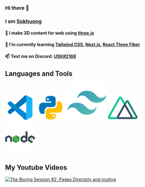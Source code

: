 ### Hi there 👋
### I am [Sokhuong](https://www.sokhuong.xyz/)
####  🔭 I make 3D content for web using [three.js](https://threejs.org/)
#### 🌱 I’m currently learning [Tailwind CSS](https://tailwindcss.com/), [Next.js](https://nextjs.org/), [React Three Fiber](https://docs.pmnd.rs/react-three-fiber/getting-started/introduction)
#### 📫 Text me on Discord: [USK#2168](https://discord.com/users/696698615493820478)

## Languages and Tools

![vscode][vscode]
![python][python]
![tailwindcss][tailwindcss]
![nuxtjs][nuxtjs]
![nodejs][nodejs]

## My Youtube Videos

[![The Boring Session #2: Pages Directoty and routing](https://img.youtube.com/vi/nvN0SCvLer8/0.jpg)](https://www.youtube.com/watch?v=nvN0SCvLer8)



[facebook]:     https://www.facebook.com/sokhuong.uon.50/
[css3]:         https://raw.githubusercontent.com/SOKHUONG/SOKHUONG/master/static/icon/icons8-css3.svg
[html5]:        https://raw.githubusercontent.com/SOKHUONG/SOKHUONG/master/static/icon/icons8-html5.svg
[django]:       https://raw.githubusercontent.com/SOKHUONG/SOKHUONG/master/static/icon/icons8-django.svg
[git]:          https://raw.githubusercontent.com/SOKHUONG/SOKHUONG/master/static/icon/icons8-git.svg
[github]:       https://raw.githubusercontent.com/SOKHUONG/SOKHUONG/master/static/icon/icons8-github.svg
[javascript]:   https://raw.githubusercontent.com/SOKHUONG/SOKHUONG/master/static/icon/icons8-javascript.svg
[nodejs]:       https://raw.githubusercontent.com/SOKHUONG/SOKHUONG/master/static/icon/icons8-nodejs.svg
[npm]:          https://raw.githubusercontent.com/SOKHUONG/SOKHUONG/master/static/icon/icons8-npm.svg
[postgresql]:   https://raw.githubusercontent.com/SOKHUONG/SOKHUONG/master/static/icon/icons8-postgresql.svg
[python]:       https://raw.githubusercontent.com/SOKHUONG/SOKHUONG/master/static/icon/icons8-python.svg
[vscode]:       https://raw.githubusercontent.com/SOKHUONG/SOKHUONG/master/static/icon/icons8-vscode.svg
[vue]:          https://raw.githubusercontent.com/SOKHUONG/SOKHUONG/master/static/icon/icons8-vue-js.svg
[nuxtjs]:       https://raw.githubusercontent.com/SOKHUONG/SOKHUONG/master/static/icon/nuxt-square.svg
[tailwindcss]:  https://raw.githubusercontent.com/SOKHUONG/SOKHUONG/master/static/icon/tailwindcss-icon.svg
